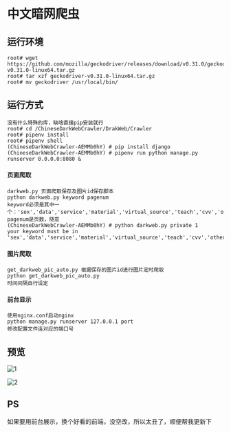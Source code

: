 # 中文暗网爬虫

## 运行环境
```
root# wget https://github.com/mozilla/geckodriver/releases/download/v0.31.0/geckodriver-v0.31.0-linux64.tar.gz
root# tar xzf geckodriver-v0.31.0-linux64.tar.gz
root# mv geckodriver /usr/local/bin/
```

## 运行方式
```
没有什么特殊的库，缺啥直接pip安装就行
root# cd /ChineseDarkWebCrawler/DrakWeb/Crawler
root# pipenv install
root# pipenv shell
(ChineseDarkWebCrawler-AEMMb0hY) # pip install django
(ChineseDarkWebCrawler-AEMMb0hY) # pipenv run python manage.py runserver 0.0.0.0:8080 &
```

#### 页面爬取
```
darkweb.py 页面爬取保存及图片id保存脚本
python darkweb.py keyword pagenum
keyword必须是其中一个：'sex','data','service','material','virtual_source','teach','cvv','other','basic','private'
pagenum是页数，随意
(ChineseDarkWebCrawler-AEMMb0hY) # python darkweb.py private 1
your keyword must be in 'sex','data','service','material','virtual_source','teach','cvv','other','basic','private'
```
#### 图片爬取
```
get_darkweb_pic_auto.py 根据保存的图片id进行图片定时爬取
python get_darkweb_pic_auto.py
时间间隔自行设定
```
#### 前台显示
```
使用nginx.conf启动nginx
python manage.py runserver 127.0.0.1 port
修改配置文件连对应的端口号
```
## 预览
![1](1.png "1")

![2](2.png "2")

## PS
如果要用前台展示，换个好看的前端，没空改，所以太丑了，顺便帮我更新下
